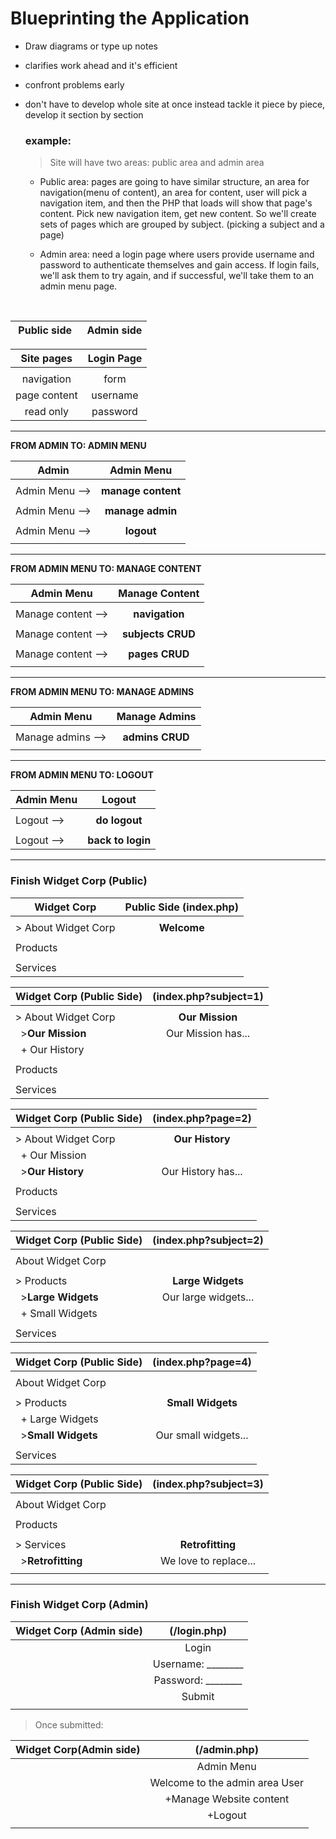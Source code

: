 # Blueprinting the Application

- Draw diagrams or type up notes
- clarifies work ahead and it's efficient
- confront problems early
- don't have to develop whole site at once instead
  tackle it piece by piece, develop it section by section

  ### example:

  > Site will have two areas: public area and admin area

  - Public area: pages are going to have similar structure, an area for  navigation(menu of content), an area
    for content, user will pick a navigation item, and then the PHP that loads will show that page's content.
    Pick new navigation item, get new content. So we'll create sets of pages which are grouped by subject.
    (picking a subject and a page)  

  - Admin area: need a login page where users provide username and password to authenticate themselves and
    gain access. If login fails, we'll ask them to try again, and if successful, we'll take them to an admin
    menu page.

<br />

|&nbsp;Public side  &nbsp; |Admin side                   |
|:--------:|:----------------:|

|Site pages               |Login Page                   |
|:---------------:          |:---------------------------:|
|                                                       |            
| navigation        |   form                      |            
| page content      |   username                  |            
| read only         |   password                  |            
  
  
 --- 
  

__**FROM ADMIN TO: ADMIN MENU**__

| Admin           |           Admin Menu         |
|------------     | :--------------------------: |
|                 |                              | 
| Admin Menu -->  |         **manage content**    |
|                 |                              |
| Admin Menu -->  |         **manage admin**     |
|                 |                              |
| Admin Menu -->  |         **logout**           |
|                 |                              |


---
  
__**FROM ADMIN MENU TO: MANAGE CONTENT**__

| Admin Menu          |       Manage Content         |
|------------         | :--------------------------: |
|                     |                              | 
| Manage content -->  |         **navigation**       |
|                     |                              |
| Manage content -->  |         **subjects CRUD**    |
|                     |                              |
| Manage content -->  |         **pages CRUD**       |
|                     |                              |


---


__**FROM ADMIN MENU TO: MANAGE ADMINS**__

| Admin Menu          |        Manage Admins         |
|------------         | :--------------------------: |
|                     |                              | 
| Manage admins  -->  |         **admins CRUD**      |
|                     |                              |



---



__**FROM ADMIN MENU TO: LOGOUT**__

| Admin Menu      |           Logout             |
|------------     | :--------------------------: |
|                 |                              | 
| Logout  -->     |         **do logout**        |
|                 |                              |  
| Logout  -->     |       **back to login**      |

  
---  


### Finish Widget Corp  (Public)

| Widget Corp          |           Public Side (index.php)   |
|-------------         | :---------------------------------: |
|                      |                                     | 
| > About Widget Corp  |         **Welcome**                 |
|                      |                                     |  
| Products             |                                     |  
|                      |                                     |
| Services             |                                     |

  
  
  
| Widget Corp (Public Side)       |     (index.php?subject=1)           |
|-------------                    | :---------------------------------: |
|                                 |                                     | 
| > About Widget Corp             |         **Our Mission**             |
|  &nbsp;&nbsp;>**Our Mission**   |         Our Mission has...          |
|  &nbsp;&nbsp;+ Our History      |                                     |  
|                                 |                                     |  
| Products                        |                                     |
|                                 |                                     |
| Services                        |                                     | 

  

| Widget Corp (Public Side)       |     (index.php?page=2)              |
|-------------                    | :---------------------------------: |
|                                 |                                     | 
| > About Widget Corp             |         **Our History**             |
|  &nbsp;&nbsp;+ Our Mission      |                                     |
|  &nbsp;&nbsp;>**Our History**   |          Our History has...         |  
|                                 |                                     |  
| Products                        |                                     |
|                                 |                                     |
| Services                        |                                     | 
  


| Widget Corp (Public Side)         |     (index.php?subject=2)           |
|-------------                      | :---------------------------------: |
|                                   |                                     | 
| About Widget Corp                 |                                     |
|                                   |                                     |  
| > Products                        |         **Large Widgets**           |
|   &nbsp;&nbsp;>**Large Widgets**  |        Our large widgets...         |
|   &nbsp;&nbsp;+ Small Widgets     |                                     |
|                                   |                                     | 
| Services                          |                                     |


 

| Widget Corp (Public Side)         |     (index.php?page=4)              |
|-------------                      | :---------------------------------: |
|                                   |                                     | 
| About Widget Corp                 |                                     |
|                                   |                                     |  
| > Products                        |           **Small Widgets**         |
|   &nbsp;&nbsp;+ Large Widgets     |                                     |
|   &nbsp;&nbsp;>**Small Widgets**  |           Our small widgets...      |
|                                   |                                     | 
| Services                          |                                     |

  

| Widget Corp (Public Side)         |     (index.php?subject=3)           |
|-------------                      | :---------------------------------: |
|                                   |                                     | 
| About Widget Corp                 |                                     |
|                                   |             |  
| Products                          |                                     |
|                                   |                                     |
| > Services                        |           **Retrofitting**          | 
|   &nbsp;&nbsp;>**Retrofitting**   |         We love to replace...       |
|                                   |                                     |

---


### Finish Widget Corp  (Admin)





| Widget Corp (Admin side)  | (/login.php)                       |
|---------                  | :---------------------------------:|
|                           |  Login                             |
|                           |  Username: ________                |
|                           |  Password: ________                |
|                           |  Submit                            |
|                           |                                    |
 



> Once submitted:


| Widget Corp(Admin side)   |  (/admin.php)                      |
|----------                 | :---------------------------------:|
|                           |  Admin Menu                        |
|                           |  Welcome to the admin area User    |
|                           |     +Manage Website content        |
|                           |     +Logout                        |
|                           |                                    |
 
  
  
  
  
  
  
  
